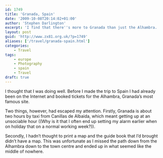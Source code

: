 ```yaml
---
id: 1749
title: 'Granada, Spain'
date: '2009-10-08T20:14:02+01:00'
author: 'Stephen Darlington'
excerpt: 'I find that there''s more to Granada than just the Alhambra.'
layout: post
guid: 'http://www.zx81.org.uk/?p=1749'
aliases: ['/travel/granada-spain.html']
categories:
    - Travel
tags:
    - europe
    - Photography
    - spain
    - Travel
draft: true
---
```


I thought that I was doing well. Before I made the trip to Spain I had already been on the Internet and booked tickets for the Alhambra, Granada’s most famous site.

Two things, however, had escaped my attention. Firstly, Granada is about two hours by taxi from Canillas de Albaida, which meant getting up at an unsociable hour ((Why is it that I often end up setting my alarm earlier when on holiday that on a normal working week?)).

Secondly, I hadn’t thought to print a map and the guide book that I’d brought didn’t have a map. This was unfortunate as I missed the path down from the Alhambra down to the town centre and ended up in what seemed like the middle of nowhere.

<div class="flickr-gallery tag" id="gallery-2824c987"><div class="fg-clear"></div> </div><div class="fg-clear"></div> <script type="text/javascript">
											jQuery(document).ready(function(){
							jQuery("#gallery-2824c987 .flickr-thumb img").flightbox({size_callback: get_sizes});
						});
										
										//-->
				</script>By this point I was getting thirsty and hungry and so nipped into a promising looking cafe for a coffee and croissant. As luck would have it they also had free WiFi and I was able to find a map on my iPhone.

It turns out that I wasn’t too far from the centre after all and it only took ten minutes to get to the Cathedral. This immediately seemed more like it, with crowds of tourists trying to get in to see… something.

After staying in Canillas de Albaida, a town of only seven hundred people, the crowds came as a bit of shock ((Just imagine the culture shock when I got back to London less than a week later.)) and I wasn’t quite prepared to fight my way to the front to get in or even find out what the queue was for. Instead I went around the Cathedral, noting that there ware various shopping streets fanning out and, generally, lots of activity for a Wednesday.

Around one side of the Cathedral was a busker, at the back was another entrance to the church and service going on. I snuck around the side and surreptitiously took a few pictures, slightly embarrassed by the volume of the thunk as I released the shutter. A few minutes later another tourist burst in with a video camera and stood right in the middle taping the whole service.

I spent the next hour wandering around the town, down the shady shopping streets, by the river and, finally, into a cafe for a quick sandwich.

The walk back to the Alhambra in the afternoon was rather less confusing than the journey down into the town. I expected to see a large, obvious sign pointing downhill at the junction I missed but apparently the turn is so obvious that even tourists couldn’t possibly miss it and it therefore remains unlabelled.

The Alhambra is every bit as spectacular as you’ve probably heard. The scale is incredible. If the engravings had been only in one room it would have been impressive and you would have admired the workmanship. But these intricate designs are in pretty much every room over the whole complex.

It took all afternoon to wander around and as 6pm approached, the agreed taxi pick-up time, it became clear that there were likely bits that I’d missed but that I was too tired to try to find in any kind of hurry.

Overall, it was a long, tiring, fun day. I slept on my way back to [Canillas de Albaida](http://www.zx81.org.uk/travel/canillas-de-albaida-spain.html), please with what I’d seen.